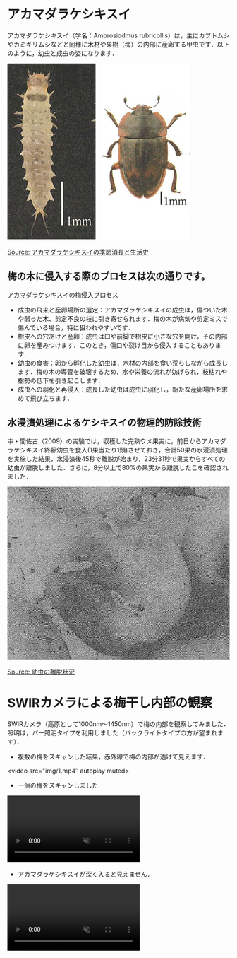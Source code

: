 # アカマダラケシキスイ

アカマダラケシキスイ（学名：Ambrosiodmus rubricollis）は，主にカブトムシやカミキリムシなどと同様に木材や果樹（梅）の内部に産卵する甲虫です．以下のように，幼虫と成虫の姿になります．

<img src="img/ar1.jpg">　<img src="img/ar2.jpg">

[Source: アカマダラケシキスイの季節消長と生活史](https://agriknowledge.affrc.go.jp/RN/2010936293.pdf)

## 梅の木に侵入する際のプロセスは次の通りです。

アカマダラケシキスイの梅侵入プロセス
- 成虫の飛来と産卵場所の選定：アカマダラケシキスイの成虫は，傷ついた木や弱った木、剪定不良の枝に引き寄せられます．梅の木が病気や剪定ミスで傷んでいる場合，特に狙われやすいです．
- 樹皮への穴あけと産卵：成虫は口や前脚で樹皮に小さな穴を開け，その内部に卵を産みつけます．このとき，傷口や裂け目から侵入することもあります．
- 幼虫の食害：卵から孵化した幼虫は，木材の内部を食い荒らしながら成長します．梅の木の導管を破壊するため，水や栄養の流れが妨げられ，枝枯れや樹勢の低下を引き起こします．
- 成虫への羽化と再侵入：成長した幼虫は成虫に羽化し，新たな産卵場所を求めて飛び立ちます．

## 水浸漬処理によるケシキスイの物理的防除技術

中・間佐古（2009）の実験では，収穫した完熟ウメ果実に，前日からアカマダラケシキスイ終齢幼虫を食入(1果当たり1頭)させておき，合計50果の水浸漬処理を実施した結果，水浸演後45秒で離脱が始まり，23分31秒で果実からすべての幼虫が離脱しました．さらに，8分以上で80%の果実から離脱したこを確認されました．

<img src="img/ridatsu.jpg">

[Source: 幼虫の離脱状況](https://agriknowledge.affrc.go.jp/RN/2030781856.pdf)

# SWIRカメラによる梅干し内部の観察

SWIRカメラ（高原として1000nm〜1450nm）で梅の内部を観察してみました．照明は，バー照明タイプを利用しました（バックライトタイプの方が望まれます）．

- 複数の梅をスキャンした結果，赤外線で梅の内部が透けて見えます．

<video src="img/1.mp4″ autoplay muted></video>

- 一個の梅をスキャンしました

<video controls src="img/2.mp4" muted="false"></video>

- アカマダラケシキスイが深く入ると見えません．

<video controls src="img/3.mp4" muted="false"></video>



